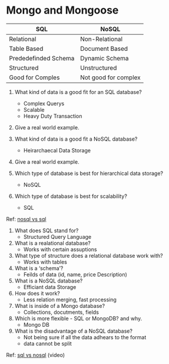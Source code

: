 # Mongo and Mongoose

| SQL         | NoSQL |
| ----------- | ----------- |
| Relational  | Non-Relational|
| Table Based | Document Based|
| Prededefinded Schema| Dynamic Schema|
|Structured   | Unstructured |
|Good for Comples | Not good for complex|


1. What kind of data is a good fit for an SQL database?  
   - Complex Querys
   - Scalable 
   - Heavy Duty Transaction

2. Give a real world example.  

3. What kind of data is a good fit a NoSQL database?  
   - Heirarchaecal Data Storage
4. Give a real world example.  
   
5. Which type of database is best for hierarchical data storage?  
   - NoSQL
6. Which type of database is best for scalability?  
   - SQL

Ref: [nosql vs sql](https://www.thegeekstuff.com/2014/01/sql-vs-nosql-db/?utm_source=tuicool)  



1. What does SQL stand for?  
   - Structured Query Language
2. What is a realational database?  
   - Works with certain assuptions
3. What type of structure does a relational database work with?  
   - Works with tables
4. What is a ‘schema’?  
   - Feilds of data (id, name, price Description)
5. What is a NoSQL database?  
   - Efficiant data Storage
6. How does it work?
   - Less relation merging, fast processing
7. What is inside of a Mongo database?  
   - Collections, docutments, fields
8. Which is more flexible - SQL or MongoDB? and why.  
   - Mongo DB
9. What is the disadvantage of a NoSQL database?  
   - Not being sure if all the data adhears to the format
   - data cannot be split 

Ref: [sql vs nosql](https://www.youtube.com/watch?v=ZS_kXvOeQ5Y) (video)